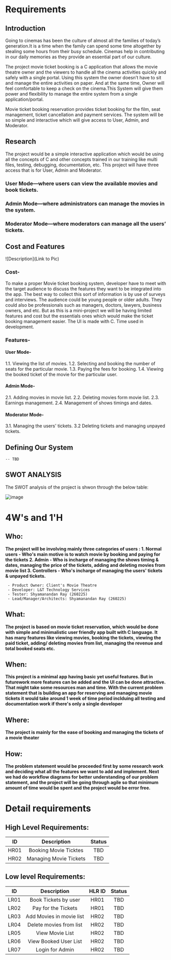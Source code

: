# Requirements
## Introduction
 Going to cinemas has been the culture of almost all the families of today’s generation.It is a time when the family can spend some time altogether by stealing some hours from their busy schedule. Cinemas help in contributing in our daily memories as they provide an essential part of our culture.
 
 The project movie ticket booking is a C application that allows the movie theatre owner and the viewers to handle all the cinema activities quickly and safely with a single portal. Using this system the owner doesn’t have to sit and manage the entire activities on paper. And at the same time, Owner will feel comfortable to keep a check on the cinema.This System will give them power and flexibility to manage the entire system from a single application/portal.

Movie ticket booking reservation provides ticket booking for the film, seat management, ticket cancellation and payment services. The system will be so simple and interactive which will give access to User, Admin, and Moderator.


## Research

The project would be a simple interactive application which would be using all the concepts of C and other concepts trained in our training like multi files, testing, debugging, documentation, etc. 
This project will have three access that is for User, Admin and Moderator. 
### User Mode—where users can view the available movies and book tickets.
### Admin Mode—where administrators can manage the movies in the system.
### Moderator Mode—where moderators can manage all the users’ tickets.

## Cost and Features
![Description](Link to Pic)
### Cost-
To make a proper Movie ticket booking system, developer have to meet with the target audience to discuss the features they want to be integrated into the app. The best way to collect this sort of information is by use of surveys and interviews. The audience could be young people or older adults. They could also be professionals such as managers, doctors, lawyers, business owners, and etc. But as this is a mini-project we will be having limited features and cost but the essentials ones which would make the ticket booking management easier.
The UI is made with C. 
Time used in development.

### Features-
#### User Mode-
1.1. Viewing the list of movies.
1.2. Selecting and booking the number of seats for the particular movie.
1.3. Paying the fees for booking.
1.4. Viewing the booked ticket of the movie for the particular user.

#### Admin Mode-
2.1. Adding movies in movie list.
2.2. Deleting movies form movie list.
2.3. Earnings management.
2.4. Management of shows timings and dates.


#### Moderator Mode-
3.1. Managing the users' tickets.
3.2 Deleting tickets and managing unpayed tickets.

## Defining Our System
    -- TBD
## SWOT ANALYSIS
The SWOT analysis of the project is shwon through the below table:

![image](https://user-images.githubusercontent.com/63411688/114213946-50c74680-9981-11eb-9267-5ebbff47cf2b.png)


# 4W&#39;s and 1&#39;H

## Who:

**The project will be involving mainly three categories of users :
     1. Normal users - Who's main motive is to watch movie by booking and paying for the tickets
     2. Admin - Who is incharge of managing the shows timing & dates, managing the price of the tickets, adding and deleting movies from movie list
     3. Controllers - Who's incharge of managing the users' tickets & unpayed tickets.**
     
     - Product Owner: Client's Movie Theatre
     - Developer: L&T Technology Services
     - Tester: Shyamanandan Ray (260225)
     - Lead/Manager/Architects: Shyamanandan Ray (260225)

## What:

**The project is based on movie ticket reservation, which would be done with simple and minimalistic user friendly app built with C language.
  It has many features like viewing movies, booking the tickets, viewing the paid ticket, adding/ deleting movies from list, managing the revenue and total booked seats etc.**

## When:

**This project is a minimal app having basic yet useful features. But in futurework more features can be added and the UI can be done attractive. That might take some resources  man and time. With the current problem statement that is building an app for reserving and managing movie tickets it would take around 1 week of time period inclduing all testing and documentation work if there's only a single developer**

## Where:

**The project is mainly for the ease of booking and managing the tickets of a movie theater**

## How:

**The problem statement would be proceeded first by some research work and deciding what all the features we want to add and implement. Next we had do workflow diagrams for better understanding of our problem statement, and the project will be going through agile so that minimum amount of time would be spent and the project would be error free.**

# Detail requirements
## High Level Requirements:

| ID            | Description   | Status      |
| :-----------: | :-----------: |:-----------:|
| HR01          | Booking Movie Ticktes  |  TBD        |
| HR02  | Managing Movie Tickets  |   TBD       |


##  Low level Requirements:

| ID            | Description   | HLR ID      |Status       |
| :-----------: | :-----------: |:-----------:|:-----------:|
| LR01          | Book Tickets by user  |  HR01      |TBD        |
| LR02  | Pay for the Tickets  | HR01           |TBD       |
| LR03  | Add Movies in movie list | HR02 | TBD   |
| LR04  | Delete movies from list  | HR02 | TBD   |
| LR05  | View Movie List          | HR02 | TBD   |
| LR06  | View Booked User List    | HR02 | TBD   |
| LR07  | Login for Admin          | HR02 | TBD   |
